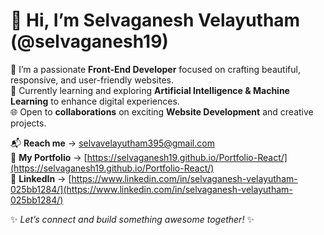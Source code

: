 # 👋 Hi, I’m Selvaganesh Velayutham (@selvaganesh19)

🎨 I’m a passionate **Front-End Developer** focused on crafting beautiful, responsive, and user-friendly websites.  
🤖 Currently learning and exploring **Artificial Intelligence & Machine Learning** to enhance digital experiences.  
🌐 Open to **collaborations** on exciting **Website Development** and creative projects.  

📬 **Reach me** → [selvavelayutham395@gmail.com](mailto:selvavelayutham395@gmail.com)  
🚀 **My Portfolio** → [https://selvaganesh19.github.io/Portfolio-React/](https://selvaganesh19.github.io/Portfolio-React/)  
💼 **LinkedIn** → [https://www.linkedin.com/in/selvaganesh-velayutham-025bb1284/](https://www.linkedin.com/in/selvaganesh-velayutham-025bb1284/)

✨ _Let’s connect and build something awesome together!_ ✨
